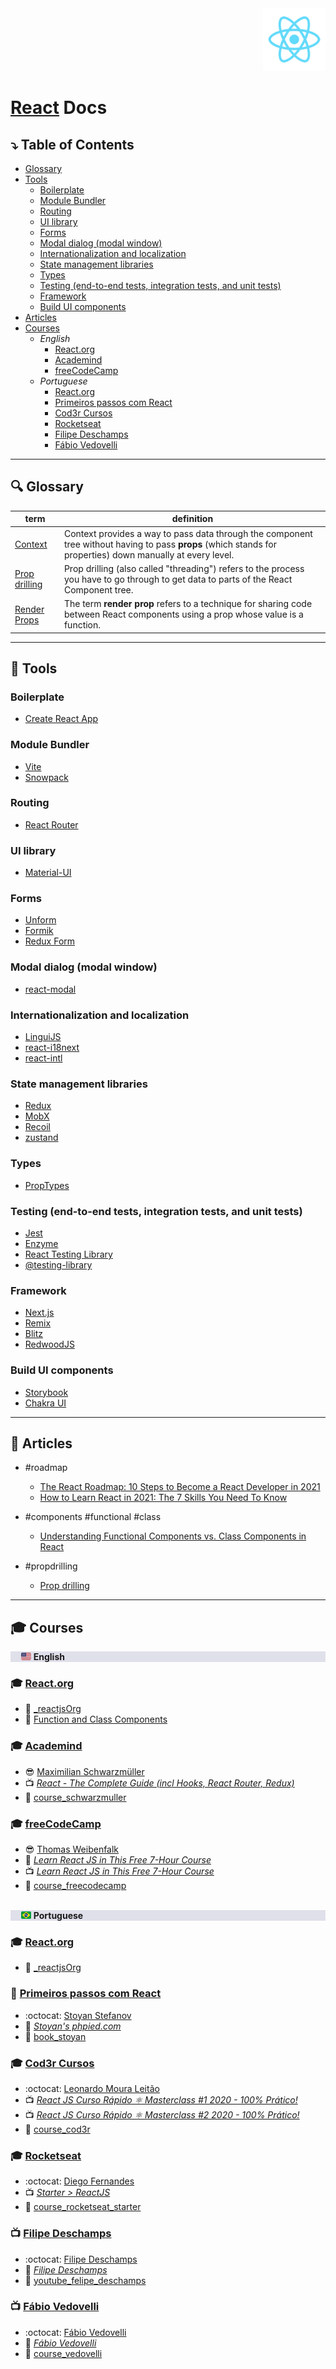 <div align="end">
<img height="100" src="https://raw.githubusercontent.com/github/explore/80688e429a7d4ef2fca1e82350fe8e3517d3494d/topics/react/react.png" alt="react"/>
</div>

# **[React](https://reactjs.org/) Docs**

## :arrow_heading_down: Table of Contents

* [Glossary](https://github.com/marcelosperalta/docs_react#mag-glossary)
* [Tools](https://github.com/marcelosperalta/docs_react#toolbox-tools)
  * [Boilerplate](https://github.com/marcelosperalta/docs_react#boilerplate)
  * [Module Bundler](https://github.com/marcelosperalta/docs_react#module-bundler)
  * [Routing](https://github.com/marcelosperalta/docs_react#routing)
  * [UI library](https://github.com/marcelosperalta/docs_react#ui-library)
  * [Forms](https://github.com/marcelosperalta/docs_react#forms)
  * [Modal dialog (modal window)](https://github.com/marcelosperalta/docs_react#modal-dialog-modal-window)
  * [Internationalization and localization](https://github.com/marcelosperalta/docs_react#internationalization-and-localization)
  * [State management libraries](https://github.com/marcelosperalta/docs_react#state-management-libraries)
  * [Types](https://github.com/marcelosperalta/docs_react#types)
  * [Testing (end-to-end tests, integration tests, and unit tests)](https://github.com/marcelosperalta/docs_react#testing-end-to-end-tests-integration-tests-and-unit-tests)
  * [Framework](https://github.com/marcelosperalta/docs_react#framework)
  * [Build UI components](https://github.com/marcelosperalta/docs_react#build-ui-components)
* [Articles](https://github.com/marcelosperalta/docs_react#newspaper-articles)
* [Courses](https://github.com/marcelosperalta/docs_react#mortar_board-courses)
  * _English_
    * [React.org](https://github.com/marcelosperalta/docs_react#mortar_board-reactorg)
    * [Academind](https://github.com/marcelosperalta/docs_react#mortar_board-academind)
    * [freeCodeCamp](https://github.com/marcelosperalta/docs_react#mortar_board-freecodecamp)
  * _Portuguese_
    * [React.org](https://github.com/marcelosperalta/docs_react#mortar_board-reactorg-1)
    * [Primeiros passos com React](https://github.com/marcelosperalta/docs_react#blue_book-primeiros-passos-com-react)
    * [Cod3r Cursos](https://github.com/marcelosperalta/docs_react#mortar_board-cod3r-cursos)
    * [Rocketseat](https://github.com/marcelosperalta/docs_react#mortar_board-rocketseat)
    * [Filipe Deschamps](https://github.com/marcelosperalta/docs_react#tv-filipe-deschamps)
    * [Fábio Vedovelli](https://github.com/marcelosperalta/docs_react#tv-f%C3%A1bio-vedovelli)

<hr>

## :mag: Glossary

**term** | definition
------------ | -------------
[Context](https://reactjs.org/docs/context.html) | Context provides a way to pass data through the component tree without having to pass **props** (which stands for properties) down manually at every level.
[Prop drilling](https://kentcdodds.com/blog/prop-drilling#what-is-prop-drilling) | Prop drilling (also called "threading") refers to the process you have to go through to get data to parts of the React Component tree.
[Render Props](https://reactjs.org/docs/render-props.html) | The term **render prop** refers to a technique for sharing code between React components using a prop whose value is a function.

<hr>

## :toolbox: Tools

### Boilerplate

* [Create React App](https://create-react-app.dev/)

### Module Bundler

* [Vite](https://vitejs.dev/)
* [Snowpack](https://www.snowpack.dev/)

### Routing

* [React Router](https://reactrouter.com/)

### UI library

* [Material-UI](https://mui.com/)

### Forms

* [Unform](https://unform.dev/)
* [Formik](https://formik.org/)
* [Redux Form](https://redux-form.com/)

### Modal dialog (modal window)

* [react-modal](https://github.com/reactjs/react-modal)

### Internationalization and localization

* [LinguiJS](https://lingui.js.org/tutorials/react.html)
* [react-i18next](https://react.i18next.com/)
* [react-intl](https://formatjs.io/docs/react-intl/#the-react-intl-package)

### State management libraries

* [Redux](https://react-redux.js.org/)
* [MobX](https://mobx.js.org/)
* [Recoil](https://recoiljs.org/)
* [zustand](https://github.com/pmndrs/zustand)

### Types

* [PropTypes](https://reactjs.org/docs/typechecking-with-proptypes.html)

### Testing (end-to-end tests, integration tests, and unit tests)

* [Jest](https://jestjs.io/)
* [Enzyme](https://enzymejs.github.io/enzyme/)
* [React Testing Library](https://testing-library.com/docs/react-testing-library/intro/)
* [@testing-library](https://testing-library.com/)

### Framework

* [Next.js](https://nextjs.org/)
* [Remix](https://remix.run/)
* [Blitz](https://blitzjs.com/)
* [RedwoodJS](https://redwoodjs.com/)

### Build UI components

* [Storybook](https://storybook.js.org/docs/react/get-started/introduction)
* [Chakra UI](https://chakra-ui.com/)

<hr>

## :newspaper: Articles

* \#roadmap
  * [The React Roadmap: 10 Steps to Become a React Developer in 2021](https://www.freecodecamp.org/news/the-react-roadmap-10-steps-to-become-a-react-developer-in-2021/)
  * [How to Learn React in 2021: The 7 Skills You Need To Know](https://github.com/marcelosperalta/study_react/tree/master/articles/reed_barger)

* \#components \#functional \#class
  * [Understanding Functional Components vs. Class Components in React](https://github.com/marcelosperalta/study_react/tree/master/articles/shiori_yamazaki)

* \#propdrilling
  * [Prop drilling](https://kentcdodds.com/blog/prop-drilling)

<hr>

## :mortar_board: Courses

<div style="padding-left:5px;background:#e0e0eb">
  &nbsp;&nbsp;
              <img 
                src="./.github/usa.png" width="16px">
                <b>English</b>
              </img>
</div>

### :mortar_board: [React.org](https://reactjs.org/)

* :file_folder: [_reactjsOrg](./_reactjsOrg)
* :page_facing_up: [Function and Class Components](https://reactjs.org/docs/components-and-props.html#function-and-class-components)

### :mortar_board: [Academind](https://academind.com/)

* :sunglasses: [Maximilian Schwarzmüller](https://github.com/maxschwarzmueller)
* :tv: _[React - The Complete Guide (incl Hooks, React Router, Redux)](https://pro.academind.com/p/react-the-complete-guide-incl-hooks-react-router-redux)_
* :file_folder: [course_schwarzmuller](./course_schwarzmuller)

### :mortar_board: [freeCodeCamp](https://www.freecodecamp.org/)

* :sunglasses: [Thomas Weibenfalk](https://github.com/weibenfalk)
* :link: _[Learn React JS in This Free 7-Hour Course](https://www.freecodecamp.org/news/learn-react-js-in-this-free-7-hour-course/)_
* :tv: _[Learn React JS in This Free 7-Hour Course](https://www.youtube.com/watch?v=nTeuhbP7wdE&t=2s)_
* :file_folder: [course_freecodecamp](./course_fcc)

<br>

<div style="padding-left:5px;background:#e0e0eb">
  &nbsp;&nbsp;
              <img src="./.github/brazil.png" width="16px">
                <b>Portuguese</b>
              </img>
</div>

### :mortar_board: [React.org](https://pt-br.reactjs.org/)

* :file_folder: [_reactjsOrg](./_reactjsOrgBR)

### :blue_book: [Primeiros passos com React](https://novatec.com.br/livros/primeiros-passos-com-react/)

* :octocat: [Stoyan Stefanov](https://github.com/stoyan)
* :link: _[Stoyan's phpied.com](https://www.phpied.com/)_
* :file_folder: [book_stoyan](./book_stoyan)

### :mortar_board: [Cod3r Cursos](https://www.cod3r.com.br/)

* :octocat: [Leonardo Moura Leitão](https://github.com/leonardomleitao)
* :tv: _[React JS Curso Rápido ⚛️ Masterclass #1 2020 - 100% Prático!](https://www.youtube.com/watch?v=XQxitgyZ_S4)_
* :tv: _[React JS Curso Rápido ⚛️ Masterclass #2 2020 - 100% Prático!](https://www.youtube.com/watch?v=GJ8Vm-h0V8I)_
* :file_folder: [course_cod3r](./course_cod3r)

### :mortar_board: [Rocketseat](https://rocketseat.com.br/)

* :octocat: [Diego Fernandes](https://github.com/diego3g)
* :tv: _[Starter > ReactJS](https://app.rocketseat.com.br/node/curso-react-js)_
* :file_folder: [course_rocketseat_starter](./course_rocketseat_starter)

### :tv: [Filipe Deschamps](https://www.youtube.com/FilipeDeschamps/)

* :octocat: [Filipe Deschamps](https://github.com/filipedeschamps/)
* :link: _[Filipe Deschamps](https://filipedeschamps.com.br/)_
* :file_folder: [youtube_felipe_deschamps](./youtube_felipe_deschamps)

### :tv: [Fábio Vedovelli](https://www.youtube.com/c/FabioVedovelli/)

* :octocat: [Fábio Vedovelli](https://github.com/vedovelli)
* :link: _[Fábio Vedovelli](https://www.javascript.tv.br/)_
* :file_folder: [course_vedovelli](./course_vedovelli)